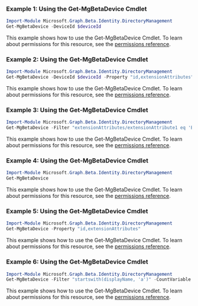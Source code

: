 ### Example 1: Using the Get-MgBetaDevice Cmdlet
```powershell
Import-Module Microsoft.Graph.Beta.Identity.DirectoryManagement
Get-MgBetaDevice -DeviceId $deviceId
```
This example shows how to use the Get-MgBetaDevice Cmdlet.
To learn about permissions for this resource, see the [permissions reference](/graph/permissions-reference).
### Example 2: Using the Get-MgBetaDevice Cmdlet
```powershell
Import-Module Microsoft.Graph.Beta.Identity.DirectoryManagement
Get-MgBetaDevice -DeviceId $deviceId -Property "id,extensionAttributes" 
```
This example shows how to use the Get-MgBetaDevice Cmdlet.
To learn about permissions for this resource, see the [permissions reference](/graph/permissions-reference).
### Example 3: Using the Get-MgBetaDevice Cmdlet
```powershell
Import-Module Microsoft.Graph.Beta.Identity.DirectoryManagement
Get-MgBetaDevice -Filter "extensionAttributes/extensionAttribute1 eq 'BYOD-Device'" -CountVariable CountVar -ConsistencyLevel eventual 
```
This example shows how to use the Get-MgBetaDevice Cmdlet.
To learn about permissions for this resource, see the [permissions reference](/graph/permissions-reference).
### Example 4: Using the Get-MgBetaDevice Cmdlet
```powershell
Import-Module Microsoft.Graph.Beta.Identity.DirectoryManagement
Get-MgBetaDevice
```
This example shows how to use the Get-MgBetaDevice Cmdlet.
To learn about permissions for this resource, see the [permissions reference](/graph/permissions-reference).
### Example 5: Using the Get-MgBetaDevice Cmdlet
```powershell
Import-Module Microsoft.Graph.Beta.Identity.DirectoryManagement
Get-MgBetaDevice -Property "id,extensionAttributes" 
```
This example shows how to use the Get-MgBetaDevice Cmdlet.
To learn about permissions for this resource, see the [permissions reference](/graph/permissions-reference).
### Example 6: Using the Get-MgBetaDevice Cmdlet
```powershell
Import-Module Microsoft.Graph.Beta.Identity.DirectoryManagement
Get-MgBetaDevice -Filter "startswith(displayName, 'a')" -CountVariable CountVar -Top 1 -Sort "displayName" -ConsistencyLevel eventual 
```
This example shows how to use the Get-MgBetaDevice Cmdlet.
To learn about permissions for this resource, see the [permissions reference](/graph/permissions-reference).
